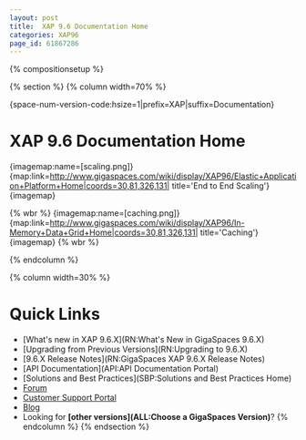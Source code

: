 ```yaml
---
layout: post
title:  XAP 9.6 Documentation Home
categories: XAP96
page_id: 61867286
---
```


{% compositionsetup %}

{% section %}
{% column width=70% %}

{space-num-version-code:hsize=1|prefix=XAP|suffix=Documentation}

# XAP 9.6 Documentation Home

{imagemap:name=[scaling.png]}
{map:link=http://www.gigaspaces.com/wiki/display/XAP96/Elastic+Application+Platform+Home|coords=30,81,326,131| title='End to End Scaling'}
{imagemap}

{% wbr %}
{imagemap:name=[caching.png]}
{map:link=http://www.gigaspaces.com/wiki/display/XAP96/In-Memory+Data+Grid+Home|coords=30,81,326,131| title='Caching'}
{imagemap}
{% wbr %}

{% endcolumn %}

{% column width=30% %}

# Quick Links

- [What's new in XAP 9.6.X](RN:What's New in GigaSpaces 9.6.X)
- [Upgrading from Previous Versions](RN:Upgrading to 9.6.X)
- [9.6.X Release Notes](RN:GigaSpaces XAP 9.6.X Release Notes)
- [API Documentation](API:API Documentation Portal)
- [Solutions and Best Practices](SBP:Solutions and Best Practices Home)
- [Forum](http://forum.openspaces.org/forum.jspa?forumID=175)
- [Customer Support Portal](http://www.gigaspaces.com/supportcenter)
- [Blog](http://blog.gigaspaces.com/)
- Looking for **[other versions](ALL:Choose a GigaSpaces Version)**?
{% endcolumn %}
{% endsection %}

